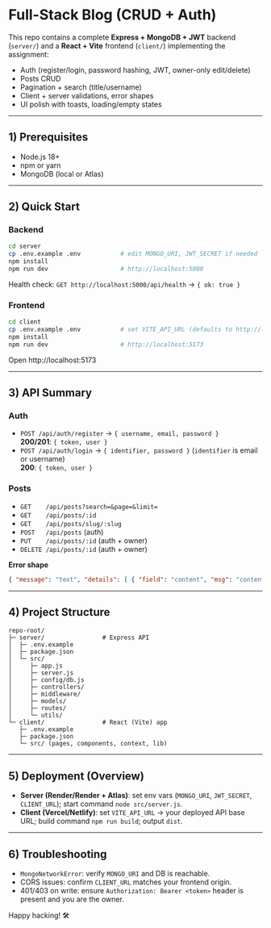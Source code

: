 # Full-Stack Blog (CRUD + Auth)

This repo contains a complete **Express + MongoDB + JWT** backend (`server/`) and a **React + Vite** frontend (`client/`) implementing the assignment:

- Auth (register/login, password hashing, JWT, owner-only edit/delete)
- Posts CRUD
- Pagination + search (title/username)
- Client + server validations, error shapes
- UI polish with toasts, loading/empty states

---

## 1) Prerequisites
- Node.js 18+
- npm or yarn
- MongoDB (local or Atlas)

---

## 2) Quick Start

### Backend
```bash
cd server
cp .env.example .env           # edit MONGO_URI, JWT_SECRET if needed
npm install
npm run dev                    # http://localhost:5000
```

Health check: `GET http://localhost:5000/api/health` → `{ ok: true }`

### Frontend
```bash
cd client
cp .env.example .env           # set VITE_API_URL (defaults to http://localhost:5000)
npm install
npm run dev                    # http://localhost:5173
```

Open http://localhost:5173

---

## 3) API Summary

### Auth
- `POST /api/auth/register` → `{ username, email, password }`  
  **200/201**: `{ token, user }`
- `POST /api/auth/login` → `{ identifier, password }` (`identifier` is email or username)  
  **200**: `{ token, user }`

### Posts
- `GET    /api/posts?search=&page=&limit=`
- `GET    /api/posts/:id`
- `GET    /api/posts/slug/:slug`
- `POST   /api/posts` (auth)
- `PUT    /api/posts/:id` (auth + owner)
- `DELETE /api/posts/:id` (auth + owner)

**Error shape**
```json
{ "message": "text", "details": [ { "field": "content", "msg": "content min 50 chars" } ] }
```

---

## 4) Project Structure

```
repo-root/
├─ server/                # Express API
│  ├─ .env.example
│  ├─ package.json
│  └─ src/
│     ├─ app.js
│     ├─ server.js
│     ├─ config/db.js
│     ├─ controllers/
│     ├─ middleware/
│     ├─ models/
│     ├─ routes/
│     └─ utils/
└─ client/                # React (Vite) app
   ├─ .env.example
   ├─ package.json
   └─ src/ (pages, components, context, lib)
```

---

## 5) Deployment (Overview)
- **Server (Render/Render + Atlas)**: set env vars (`MONGO_URI`, `JWT_SECRET`, `CLIENT_URL`); start command `node src/server.js`.
- **Client (Vercel/Netlify)**: set `VITE_API_URL` → your deployed API base URL; build command `npm run build`; output `dist`.

---

## 6) Troubleshooting
- `MongoNetworkError`: verify `MONGO_URI` and DB is reachable.
- CORS issues: confirm `CLIENT_URL` matches your frontend origin.
- 401/403 on write: ensure `Authorization: Bearer <token>` header is present and you are the owner.

Happy hacking! 🛠️
